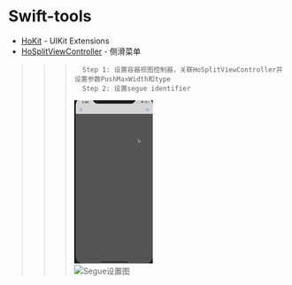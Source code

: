 # Swift-tools

* [HoKit](https://github.com/zero-times-iOS/Swift-tools/tree/master/swift-tools/kit/HoKit "HoKit详情")   - UIKit Extensions
* [HoSplitViewController](https://github.com/zero-times-iOS/Swift-tools/tree/master/swift-tools/kit/HoSplitViewController "Split详情") - 侧滑菜单
>>>       Step 1: 设置容器视图控制器，关联HoSplitViewController并设置参数PushMaxWidth和type
>>>       Step 2: 设置segue identifier 
>>> ![HoSplit](https://github.com/zero-times-iOS/Swift-tools/blob/master/swift-tools/resources/HoSplit/hosplit.gif "效果图")  
>>> ![Segue设置图](https://github.com/zero-times-iOS/Swift-tools/blob/master/swift-tools/resources/HoSplit "效果图")  


